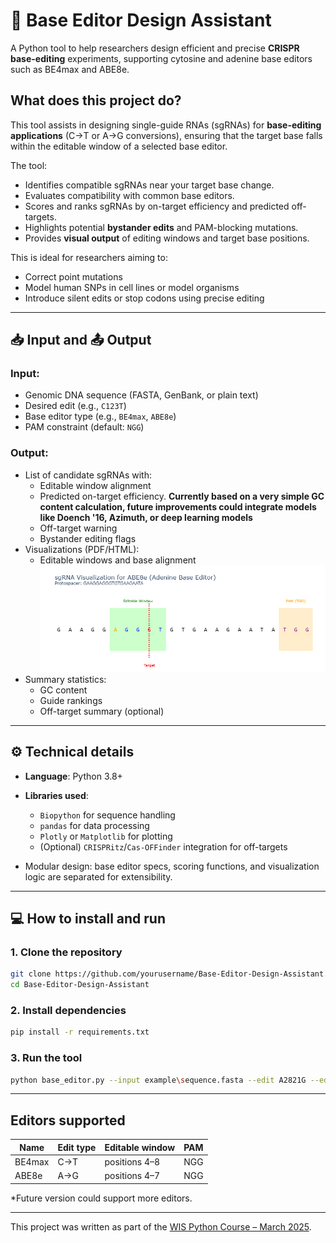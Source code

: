 # 🧬 Base Editor Design Assistant

A Python tool to help researchers design efficient and precise **CRISPR base-editing** experiments, supporting cytosine and adenine base editors such as BE4max and ABE8e.

## What does this project do?

This tool assists in designing single-guide RNAs (sgRNAs) for **base-editing applications** (C→T or A→G conversions), ensuring that the target base falls within the editable window of a selected base editor.

The tool:
- Identifies compatible sgRNAs near your target base change.
- Evaluates compatibility with common base editors.
- Scores and ranks sgRNAs by on-target efficiency and predicted off-targets.
- Highlights potential **bystander edits** and PAM-blocking mutations.
- Provides **visual output** of editing windows and target base positions.

This is ideal for researchers aiming to:
- Correct point mutations
- Model human SNPs in cell lines or model organisms
- Introduce silent edits or stop codons using precise editing

---

## 📥 Input and 📤 Output

### Input:
- Genomic DNA sequence (FASTA, GenBank, or plain text)
- Desired edit (e.g., `C123T`)
- Base editor type (e.g., `BE4max`, `ABE8e`)
- PAM constraint (default: `NGG`)

### Output:
- List of candidate sgRNAs with:
  - Editable window alignment
  - Predicted on-target efficiency.
    **Currently based on a very simple GC content calculation, future improvements could integrate models like Doench '16, Azimuth, or deep learning models**
  - Off-target warning
  - Bystander editing flags
- Visualizations (PDF/HTML):
  - Editable windows and base alignment
    ![Base Editor Design Output](images/plot_example.png "A screenshot showing the sgRNA visualization")
- Summary statistics:
  - GC content
  - Guide rankings
  - Off-target summary (optional)

---

## ⚙️ Technical details

- **Language**: Python 3.8+
- **Libraries used**:
  - `Biopython` for sequence handling
  - `pandas` for data processing
  - `Plotly` or `Matplotlib` for plotting
  - (Optional) `CRISPRitz`/`Cas-OFFinder` integration for off-targets

- Modular design: base editor specs, scoring functions, and visualization logic are separated for extensibility.

---

## 💻 How to install and run

### 1. Clone the repository
```bash
git clone https://github.com/yourusername/Base-Editor-Design-Assistant.git
cd Base-Editor-Design-Assistant
```

### 2. Install dependencies
```bash
pip install -r requirements.txt
```
### 3. Run the tool
```bash
python base_editor.py --input example\sequence.fasta --edit A2821G --editor ABE8e --pam NGG --output results
```
---


## Editors supported
| Name      | Edit type | Editable window | PAM |
| --------- | --------- | --------------- | --- |
| BE4max    | C→T       | positions 4–8   | NGG |
| ABE8e     | A→G       | positions 4–7   | NGG |

*Future version could support more editors.

---

This project was written as part of the [WIS Python Course – March 2025](https://github.com/code-Maven/wis-python-course-2025-03).
